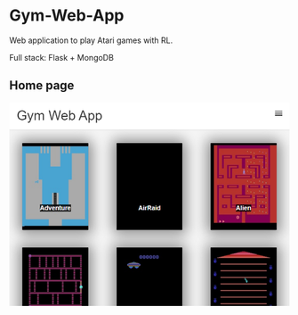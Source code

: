 # Gym-Web-App
 Web application to play Atari games with RL.
 
 Full stack: Flask + MongoDB
 
 ## Home page
 
 ![Home page](static/images/gym_web_page.PNG)
